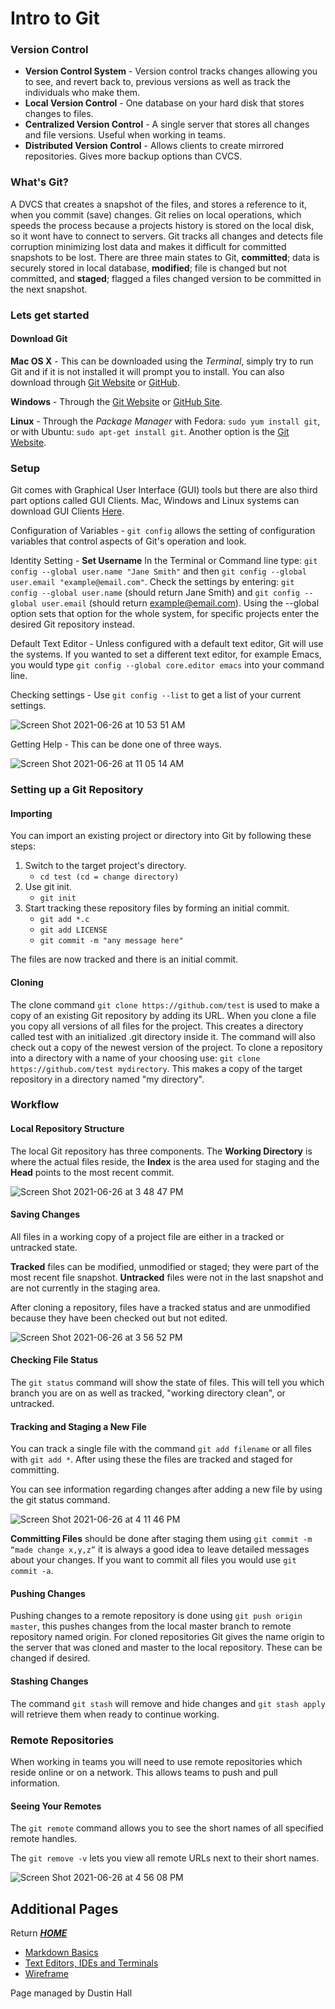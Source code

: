 # Intro to Git
### Version Control 

* **Version Control System** - Version control tracks changes allowing you to see, and revert back to, previous versions as well as track the individuals who make them.
* **Local Version Control** - One database on your hard disk that stores changes to files.
* **Centralized Version Control** - A single server that stores all changes and file versions. Useful when working in teams.
* **Distributed Version Control** - Allows clients to create mirrored repositories. Gives more backup options than CVCS.

### What's Git?
A DVCS that creates a snapshot of the files, and stores a reference to it, when you commit (save) changes. Git relies on local operations, which speeds the process because a projects history is stored on the local disk, so it wont have to connect to servers. Git tracks all changes and detects file corruption minimizing lost data and makes it difficult for committed snapshots to be lost. There are three main states to Git, **committed**; data is securely stored in local database, **modified**; file is changed but not committed, and **staged**; flagged a files changed version to be committed in the next snapshot.

### Lets get started
#### Download Git

**Mac OS X** - This can be downloaded using the *Terminal*, simply try to run Git and if it is not installed it will prompt you to install. You can also download through [Git Website](http://git-scm.com/download/mac) or [GitHub](http://mac.github.com). 

**Windows** - Through the [Git Website](http://git-scm.com/download/win) or [GitHub Site](http://windows.github.com/).

**Linux** - Through the *Package Manager* with Fedora: `sudo yum install git`, or with Ubuntu: `sudo apt-get install git`. Another option is the [Git Website](http://git-scm.com/download/linux).

### Setup

Git comes with Graphical User Interface (GUI) tools but there are also third part options called GUI Clients. Mac, Windows and Linux systems can download GUI Clients [Here](https://git-scm.com/downloads/guis).

Configuration of Variables - `git config` allows the setting of configuration variables that control aspects of Git's operation and look. 

Identity Setting - **Set Username** In the Terminal or Command line type: `git config --global user.name "Jane Smith"` and then `git config --global user.email "example@email.com"`. Check the settings by entering: `git config --global user.name` (should return Jane Smith) and `git config --global user.email` (should return example@email.com). Using the --global option sets that option for the whole system, for specific projects enter the desired Git repository instead.  

Default Text Editor - Unless configured with a default text editor, Git will use the systems. If you wanted to set a different text editor, for example Emacs, you would type `git config --global core.editor emacs` into your command line.  

Checking settings - Use `git config --list` to get a list of your current settings. 

![Screen Shot 2021-06-26 at 10 53 51 AM](https://user-images.githubusercontent.com/84751034/123517003-ee6f0f80-d66c-11eb-9f71-f715f5e33b2d.png)

Getting Help - This can be done one of three ways.

![Screen Shot 2021-06-26 at 11 05 14 AM](https://user-images.githubusercontent.com/84751034/123517346-71449a00-d66e-11eb-90b4-3d0312b0f9fc.png)

### Setting up a Git Repository
#### Importing 

You can import an existing project or directory into Git by following these steps:

1. Switch to the target project's directory. 
   - `cd test (cd = change directory)`
2. Use git init.
   - `git init`
3. Start tracking these repository files by forming an initial commit.
   - `git add *.c`
   - `git add LICENSE`
   - `git commit -m "any message here"`

The files are now tracked and there is an initial commit. 

#### Cloning

The clone command `git clone https://github.com/test` is used to make a copy of an existing Git repository by adding its URL. When you clone a file you copy all versions of all files for the project. This creates a directory called test with an initialized .git directory inside it. The command will also check out a copy of the newest version of the project. To clone a repository into a directory with a name of your choosing use: `git clone https://github.com/test mydirectory`. This makes a copy of the target repository in a directory named "my directory".  

### Workflow
#### Local Repository Structure

The local Git repository has three components. The **Working Directory** is where the actual files reside, the **Index** is the area used for staging and the **Head** points to the most recent commit.

![Screen Shot 2021-06-26 at 3 48 47 PM](https://user-images.githubusercontent.com/84751034/123524118-1de64200-d696-11eb-9d02-bef312da53dd.png)

#### Saving Changes 

All files in a working copy of a project file are either in a tracked or untracked state. 

**Tracked** files can be modified, unmodified or staged; they were part of the most recent file snapshot. **Untracked** files were not in the last snapshot and are not currently in the staging area. 

After cloning a repository, files have a tracked status and are unmodified because they have been checked out but not edited. 

![Screen Shot 2021-06-26 at 3 56 52 PM](https://user-images.githubusercontent.com/84751034/123524287-32770a00-d697-11eb-8c3c-ce8f55cee553.png)

#### Checking File Status

The `git status` command will show the state of files. This will tell you which branch you are on as well as tracked, "working directory clean", or untracked.  

#### Tracking and Staging a New File 

You can track a single file with the command `git add filename` or all files with `git add *`. After using these the files are tracked and staged for committing.  

You can see information regarding changes after adding a new file by using the git status command. 

![Screen Shot 2021-06-26 at 4 11 46 PM](https://user-images.githubusercontent.com/84751034/123524573-4f144180-d699-11eb-952a-f506c7f84f34.png)

**Committing Files** should be done after staging them using `git commit -m “made change x,y,z”` it is always a good idea to leave detailed messages about your changes. If you want to commit all files you would use `git commit -a`.

#### Pushing Changes 

Pushing changes to a remote repository is done using `git push origin master`, this pushes changes from the local master branch to remote repository named origin. For cloned repositories Git gives the name origin to the server that was cloned and master to the local repository. These can be changed if desired.

#### Stashing Changes

The command `git stash` will remove and hide changes and `git stash apply` will retrieve them when ready to continue working. 

### Remote Repositories

When working in teams you will need to use remote repositories which reside online or on a network. This allows teams to push and pull information. 

#### Seeing Your Remotes

The `git remote` command allows you to see the short names of all specified remote handles. 

The `git remove -v` lets you view all remote URLs next to their short names. 

![Screen Shot 2021-06-26 at 4 56 08 PM](https://user-images.githubusercontent.com/84751034/123525539-7b32c100-d69f-11eb-8edf-c6ed761f21fa.png)




## Additional Pages 
Return [**_HOME_**](https://DustinHall.github.io/reading-notes)
* [Markdown Basics](https://dustinhall.github.io/reading-notes/markdown)
* [Text Editors, IDEs and Terminals](https://dustinhall.github.io/reading-notes/text-editor)
* [Wireframe](https://dustinhall.github.io/reading-notes/wireframe-html)

<footer>
    <p> Page managed by Dustin Hall </p> 
</footer>

